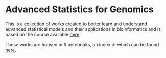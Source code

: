 # Advanced Statistics for Genomics

This is a collection of works created to better learn and understand advanced statistical models and their applications in bioinformatics and is based on the course available [here](https://fodorclasses.github.io/classes/stats2021/stats2021.html).  

These works are housed in R notebooks, an index of which can be found [here](https://unexceptedspectic.github.io/adv_binf_stats/).
